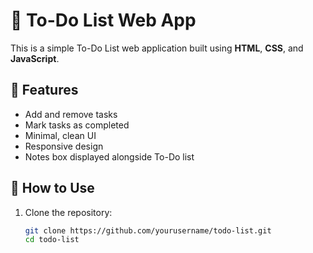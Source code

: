 # 📝 To-Do List Web App

This is a simple To-Do List web application built using **HTML**, **CSS**, and **JavaScript**.

## 🔧 Features

- Add and remove tasks
- Mark tasks as completed
- Minimal, clean UI
- Responsive design
- Notes box displayed alongside To-Do list

## 🚀 How to Use

1. Clone the repository:
   ```bash
   git clone https://github.com/yourusername/todo-list.git
   cd todo-list

